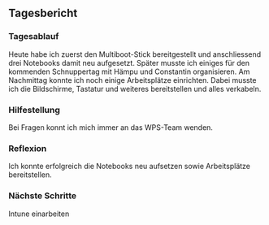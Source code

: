 ## Tagesbericht 

### Tagesablauf
Heute habe ich zuerst den Multiboot-Stick bereitgestellt und anschliessend drei Notebooks damit neu aufgesetzt. Später musste ich einiges für den kommenden Schnuppertag mit Hämpu und Constantin organisieren. Am Nachmittag konnte ich noch einige Arbeitsplätze einrichten. Dabei musste ich die Bildschirme, Tastatur und weiteres bereitstellen und alles verkabeln. 

### Hilfestellung
Bei Fragen konnt ich mich immer an das WPS-Team wenden. 

### Reflexion
Ich konnte erfolgreich die Notebooks neu aufsetzen sowie Arbeitsplätze bereitstellen. 

### Nächste Schritte 
Intune einarbeiten
